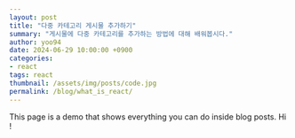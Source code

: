 ```yaml
---
layout: post
title: "다중 카테고리 게시물 추가하기"
summary: "게시물에 다중 카테고리를 추가하는 방법에 대해 배워봅시다."
author: yoo94
date: 2024-06-29 10:00:00 +0900
categories: 
- react
tags: react
thumbnail: /assets/img/posts/code.jpg
permalink: /blog/what_is_react/
---
```



This page is a demo that shows everything you can do inside blog posts. Hi !
